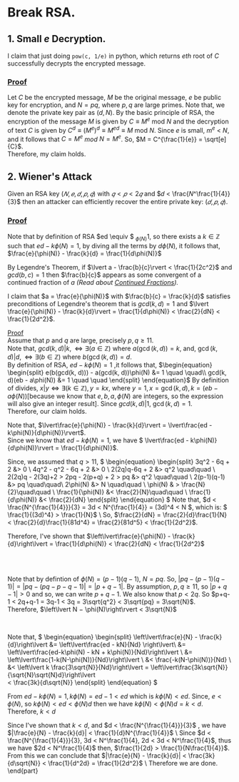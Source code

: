 # Break RSA.

## 1. Small $e$ Decryption.
I claim that just doing `pow(c, 1/e)` in python, which returns *eth* root of *C* successfully decrypts the encrypted message.
### <ins>Proof</ins>
Let $C$ be the encrypted message, $M$ be the original message, $e$ be public key for encryption, and $N = pq$, where $p, q$ are large primes. Note that, we denote the private key pair as $(d, N)$. By the basic principle of RSA, the encryption of the message $M$ is given by $C \equiv M^e$ mod $N$ and the decryption of text $C$ is given by $C^{d}\equiv (M^{e})^{d}\equiv M^{ed}\equiv M$ mod $N$.
Since $e$ is small, $m^e$ < $N$, and it follows that $C = M^e$ *mod* $N = M^e$. So, $M = C^{\frac{1}{e}} = \sqrt[e]{C}$. <br> Therefore, my claim holds.

## 2. Wiener's Attack
Given an RSA key $(𝑁, 𝑒, 𝑑, 𝑝, 𝑞)$ with $𝑞 < 𝑝 < 2𝑞$ and $𝑑 < \frac{𝑁^\frac{1}{4}}{3}$ then an attacker can efficiently recover the entire private key: $(𝑑, 𝑝, 𝑞).$ 
### <ins>Proof</ins>

Note that by definition of RSA $ed \equiv $ $_{\phi(N)} 1$, so there exists a $k \in \mathbb{Z}$ such that $ed - k\phi(N) = 1$, by diving all the terms by $d\phi(N)$, it follows that, $\frac{e}{\phi(N)} - \frac{k}{d} = \frac{1}{d\phi(N)}$

By Legendre's Theorem, 
if $\lvert a - \frac{b}{c}\rvert < \frac{1}{2c^2}$ and $gcd(b,c)=1$ then $\frac{b}{c}$ appears as some convergent of a continued fraction of $a$ *(Read about [Continued Fractions](https://en.wikipedia.org/wiki/Continued_fraction)).* 


I claim that $a = \frac{e}{\phi(N)}$ with $\frac{b}{c} = \frac{k}{d}$ satisfies preconditions of Legendre's theorem that is $gcd(k,d)=1$ and $\lvert \frac{e}{\phi(N)} - \frac{k}{d}\rvert = \frac{1}{d\phi(N)} < \frac{2}{dN} < \frac{1}{2d^2}$.

<ins>Proof</ins><br>
Assume that $p$ and $q$ are large, precisely $p, q \geq 11$.<br>
Note that, $gcd(k,d) | k,  \iff \exists (a \in \mathbb{Z})$ where $a(\gcd(k, d)) = k$, and, $\gcd(k,d) | d,  \iff \exists (b \in \mathbb{Z})$ where  $b(\gcd(k, d)) = d.$
<br> By definition of RSA, $ed - k\phi(N) = 1$ ,it follows that, 
$\begin{equation}
    \begin{split}
        e(b(gcd(k, d))) - a(gcd(k, d))\phi(N) &= 1 \quad \quad\\
        gcd(k, d)(eb - a\phi(N)) &= 1 \quad \quad 
    \end{split}
\end{equation}$
By definition of divides, $x | y \iff \exists(k \in \mathbb{Z}) 
, y = kx$, where $y = 1, x = \gcd(k,d),  k = (eb-a\phi(N))$[because we know that $e,b,a,\phi(N)$ are integers, so the expression will also give an integer result]. Since $gcd(k,d)|1$, $\gcd(k,d)=1$. <br> Therefore, our claim holds.

Note that, $\lvert\frac{e}{\phi(N)} - \frac{k}{d}\rvert =  \lvert\frac{ed - k\phi(N)}{d\phi(N)}\rvert$. <br> Since we know that $ed - k\phi(N) = 1$, we have $ \lvert\frac{ed - k\phi(N)}{d\phi(N)}\rvert = \frac{1}{d\phi(N)}$. 
<br> 

Since, we assumed that $q>11$,
$
\begin{equation}
    \begin{split}
        3q^2 - 6q + 2 &> 0  \\
        4q^2 - q^2 - 6q + 2 &> 0 \\
        2(2q)q-6q + 2 &> q^2 \quad\quad \\
        2(2q)q - 2(3q)+2 > 2pq - 2(p+q) + 2 > pq &> q^2 \quad\quad \\
        2(p-1)(q-1) &> pq \quad\quad\\
        2\phi(N) &> N \quad\quad \\
        \phi(N) & > \frac{N}{2}\quad\quad \\
        \frac{1}{\phi(N)} &< \frac{2}{N}\quad\quad \\
         \frac{1}{d\phi(N)} &< \frac{2}{dN} 
    \end{split}
\end{equation}
$
Note that, $d < \frac{N^{\frac{1}{4}}}{3} = 3d < N^{\frac{1}{4}} = (3d)^4 < N $, which is: $ \frac{1}{(3d)^4} > \frac{1}{N}$ \\
So, $\frac{2}{dN} = \frac{2}{d}\frac{1}{N} < \frac{2}{d}\frac{1}{81d^4} = \frac{2}{81d^5} < \frac{1}{2d^2}$. 

Therefore, I've shown that $\left\lvert\frac{e}{\phi(N)} - \frac{k}{d}\right\lvert = \frac{1}{d\phi(N)} < \frac{2}{dN} < \frac{1}{2d^2}$ 

<br>
<br>

Note that by defintion of $\phi(N) = (p-1)(q-1)$, $N=pq$. 
So, $|pq - (p-1)(q-1)| = |pq-(pq-p-q-1)| = |p+q-1|$. By assumption, $p,q  \geq 11$, so $|p+q-1| > 0$ and so, we can write $p+q-1$. We also know that $p < 2q$. So $p+q-1 < 2q+q-1 = 3q-1 < 3q = 3\sqrt{q^2} < 3\sqrt{pq} = 3\sqrt{N}$.<br>
Therefore, $\left\lvert N − \phi(N)\right\rvert < 3\sqrt{N}$

<br>

Note that,
$
\begin{equation}
 \begin{split}
    \left\lvert\frac{e}{N} - \frac{k}{d}\right\lvert &= \left\lvert\frac{ed - kN}{Nd} \right\lvert\\
    &= \left\lvert\frac{ed-k\phi(N) - kN + k\phi(N)}{Nd}\right\lvert \\
    &= \left\lvert\frac{1-k(N-\phi(N))}{Nd}\right\lvert  \\
    &< \frac{-k(N-\phi(N))}{Nd} \\
       &< \left\lvert k \frac{3\sqrt{N}}{Nd}\right\lvert 
       = \left\lvert\frac{3k\sqrt{N}}{\sqrt{N}\sqrt{N}d}\right\lvert  
       < \frac{3k}{d\sqrt{N}}
     \end{split}
\end{equation}
$
<br>

From $ed - k\phi(N)=1, k\phi(N) = ed - 1 < ed$ which is $k\phi(N) < ed$. Since, $e < \phi(N)$, so $k\phi(N) < ed < \phi(N)d$ then we have $k\phi(N) < \phi(N)d = k < d$.<br>
Therefore, $k < d$


Since I've shown that $k < d$, and $d < \frac{N^{\frac{1}{4}}}{3}$ , we have $|\frac{e}{N} - \frac{k}{d}| < \frac{1}{d}N^{\frac{1}{4}}$ \\
Since $d < \frac{N^{\frac{1}{4}}}{3}, 3d < N^\frac{1}{4}, 2d < 3d < N^\frac{1}{4}$, thus we have $2d < N^\frac{1}{4}$ then, $\frac{1}{2d} > \frac{1}{N\frac{1}{4}}$. <br>From this we can conclude that $|\frac{e}{N} - \frac{k}{d}| < \frac{3k}{d\sqrt{N}} < \frac{1}{d^2d} = \frac{1}{2d^2}$ \\
Therefore we are done.
\end{part}
<!-- 
Let $C = M^e$ *mod* $N$, where $C$ is the encrypted message, M is the original message, $N = pq$, and $e$ is public key for encryption.
Note that, we denote the private key pair as $(d, N)$. The encryption of the message $M$ is given by $C \equiv M^e$ mod $N$ and the decryption of  text $C$ is given by $C^{d}\equiv (M^{e})^{d}\equiv M^{ed}\equiv M$ mod $N$. <br>

Let $N = pq$ be an RSA-modulus, where $p$ and $q$ are primes of equal bit-size. <br>
Let $e$ be the public exponent and $d$ be the secret exponent satisfying
$ed = 1$ *mod* $\phi(N)$, where $\phi(N) = (p-1)(q-1)$ is the Euler's phi function. <br>
Note that we denote by $Z^*_{\phi(N)}$
the multiplicative group of invertible integers modulo $\phi(N)$. An RSA public key
is a tuple $(N, e)$ ∈ $Z * Z^*_{\phi(N)}$
$\phi(N)$.

Since $ed = 1$ *mod* $\phi(N)$, there exists a $k$ such that $ed - k\phi(N) = 1$. Therefore, by diving all terms by $d\phi(N)$, it follows that, $|\frac{e}{\phi(N)} - \frac{k}{d} = \frac{1}{d\phi(N)}|$.

Let G =  --> 
